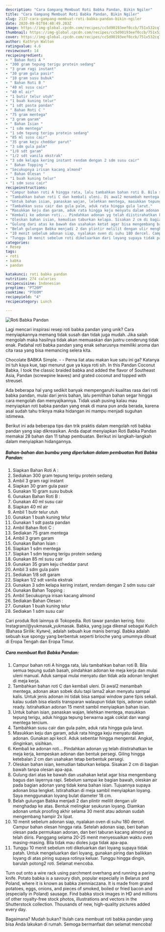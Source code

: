 ```yaml
---
description: "Cara Gampang Membuat Roti Babka Pandan, Bikin Ngiler"
title: "Cara Gampang Membuat Roti Babka Pandan, Bikin Ngiler"
slug: 2137-cara-gampang-membuat-roti-babka-pandan-bikin-ngiler
date: 2020-09-01T04:40:49.203Z
image: https://img-global.cpcdn.com/recipes/cc5d90193eef0ccb/751x532cq70/roti-babka-pandan-foto-resep-utama.jpg
thumbnail: https://img-global.cpcdn.com/recipes/cc5d90193eef0ccb/751x532cq70/roti-babka-pandan-foto-resep-utama.jpg
cover: https://img-global.cpcdn.com/recipes/cc5d90193eef0ccb/751x532cq70/roti-babka-pandan-foto-resep-utama.jpg
author: Kathryn Walton
ratingvalue: 4.6
reviewcount: 14
recipeingredient:
- " Bahan Roti A "
- "300 gram tepung terigu protein sedang"
- "3 gram ragi instant"
- "30 gram gula pasir"
- "10 gram susu bubuk"
- " Bahan Roti B "
- "40 ml susu cair"
- "40 ml air"
- "1 butir telur utuh"
- "1 buah kuning telur"
- "1 sdt pasta pandan"
- " Bahan Roti C "
- "75 gram mentega"
- "3 gram garam"
- " Bahan Isian "
- "1 sdm mentega"
- "1 sdm tepung terigu protein sedang"
- "85 ml susu cair"
- "35 gram keju cheddar parut"
- "3 sdm gula palm"
- "1/8 sdt garam"
- "1/2 sdt vanila ekstrak"
- "3 sdm kelapa kering instant rendam dengan 2 sdm susu cair"
- " Bahan Topping "
- "Secukupnya irisan kacang almond"
- " Bahan Olesan "
- "1 buah kuning telur"
- "1 sdm susu cair"
recipeinstructions:
- "Campur bahan roti A hingga rata, lalu tambahkan bahan roti B. Bila semua tepung sudah basah, pindahkan adonan ke meja kerja dan mulai uleni manual. Aduk sampai mulai menyatu dan tidak ada adonan lengket di meja kerja."
- "Tambahkan bahan roti C dan kembali uleni. Di awal2 menambah mentega, adonan akan sobek dulu tapi lama2 akan menyatu sampai kalis. Untuk jenis adonan ini tidak bisa sampai window pane tipis sekali. kalau sudah bisa elastis transparan walaupun tidak tipis, adonan sudah ready. Istirahatkan adonan 15 menit sambil menyiapkan bahan isian."
- "Untuk bahan isian, panaskan wajan, lelehkan mentega, masukkan tepung terigu, aduk hingga tepung berwarna agak coklat dan wangi mentega tercium."
- "Tambahkan susu cair dan gula palm, aduk rata hingga gula larut."
- "Masukkan keju dan garam, aduk rata hingga keju menyatu dalam adonan. Gunakan api kecil. Aduk sebentar hingga mengental. Angkat, dinginkan, sisihkan."
- "Kembali ke adonan roti... Pindahkan adonan yg telah diistirahatkan ke meja kerja, kempeskan adonan dan bentuk persegi. Giling hingga ketebalan 2 cm dan usahakan tetap berbentuk persegi."
- "Oleskan bahan isian, kemudian taburkan kelapa. Sisakan 2 cm di bagian bawah tanpa olesan apa-apa."
- "Gulung dari atas ke bawah dan usahakan ketat agar bisa mengembang bagus dan layernya rapi. Sebelum sampai ke bagian bawah, oleskan air pada bagian adonan yang tidak kena bahan isian. Tujuannya supaya adonan bisa lengket. Istirahatkan di meja sambil menyiapkan loyang. Saya menggunakan loyang bulat diameter 18 cm."
- "Belah gulungan Babka menjadi 2 dan plintir melilit dengan ulir menghadap ke atas. Bentuk melingkar seukuran loyang. Diamkan adonan untuk proofing akhir selama 30 menit atau adonan sudah mengembang hampir 2x lipat."
- "10 menit sebelum adonan siap, nyalakan oven di suhu 180 dercel. Campur bahan olesan hingga rata. Setelah adonan siap, beri bahan olesan pada permukaan adonan, dan beri taburan kacang almond yg telah diiris. Panggang selama 20-25 menit menyesuaikan waktu oven masing-masing. Bila tidak mau dioles juga tidak apa-apa."
- "Tunggu 10 menit sebelum roti dikeluarkan dari loyang supaya tidak patah. Untuk mengeluarkan dari loyang, gunakan piring dan balikkan loyang di atas piring supaya rotinya keluar. Tunggu hingga dingin, barulah potong2 roti. Selamat mencoba."
categories:
- Resep
tags:
- roti
- babka
- pandan

katakunci: roti babka pandan 
nutrition: 274 calories
recipecuisine: Indonesian
preptime: "PT26M"
cooktime: "PT60M"
recipeyield: "4"
recipecategory: Lunch

---
```



![Roti Babka Pandan](https://img-global.cpcdn.com/recipes/cc5d90193eef0ccb/751x532cq70/roti-babka-pandan-foto-resep-utama.jpg)

Lagi mencari inspirasi resep roti babka pandan yang unik? Cara menyiapkannya memang tidak susah dan tidak juga mudah. Jika salah mengolah maka hasilnya tidak akan memuaskan dan justru cenderung tidak enak. Padahal roti babka pandan yang enak seharusnya memiliki aroma dan cita rasa yang bisa memancing selera kita.

Chocolate BABKA Simple. - - Perna liat atau makan kue satu ini ga? Katanya ini tuh kaya kue, tapi menurut gue ya kaya roti sih. In this Pandan Coconut Babka, I took the classic braided babka and added the flavor of Southeast Asia, Pandan (screwpine leaves) and grated coconut and topped with streusel.

Ada beberapa hal yang sedikit banyak mempengaruhi kualitas rasa dari roti babka pandan, mulai dari jenis bahan, lalu pemilihan bahan segar hingga cara mengolah dan menyajikannya. Tidak usah pusing kalau mau menyiapkan roti babka pandan yang enak di mana pun anda berada, karena asal sudah tahu triknya maka hidangan ini mampu menjadi suguhan istimewa.


Berikut ini ada beberapa tips dan trik praktis dalam mengolah roti babka pandan yang siap dikreasikan. Anda dapat menyiapkan Roti Babka Pandan memakai 28 bahan dan 11 tahap pembuatan. Berikut ini langkah-langkah dalam menyiapkan hidangannya.

<!--inarticleads1-->

##### Bahan-bahan dan bumbu yang diperlukan dalam pembuatan Roti Babka Pandan:

1. Siapkan  Bahan Roti A :
1. Sediakan 300 gram tepung terigu protein sedang
1. Ambil 3 gram ragi instant
1. Siapkan 30 gram gula pasir
1. Gunakan 10 gram susu bubuk
1. Gunakan  Bahan Roti B :
1. Gunakan 40 ml susu cair
1. Siapkan 40 ml air
1. Ambil 1 butir telur utuh
1. Gunakan 1 buah kuning telur
1. Gunakan 1 sdt pasta pandan
1. Ambil  Bahan Roti C :
1. Sediakan 75 gram mentega
1. Ambil 3 gram garam
1. Gunakan  Bahan Isian :
1. Siapkan 1 sdm mentega
1. Siapkan 1 sdm tepung terigu protein sedang
1. Gunakan 85 ml susu cair
1. Gunakan 35 gram keju cheddar parut
1. Ambil 3 sdm gula palm
1. Sediakan 1/8 sdt garam
1. Siapkan 1/2 sdt vanila ekstrak
1. Gunakan 3 sdm kelapa kering instant, rendam dengan 2 sdm susu cair
1. Gunakan  Bahan Topping :
1. Ambil Secukupnya irisan kacang almond
1. Sediakan  Bahan Olesan :
1. Gunakan 1 buah kuning telur
1. Sediakan 1 sdm susu cair


Cari produk Roti lainnya di Tokopedia. Roti tawar pandan kering. foto: Instagram/@yukmasak_yukmasak. Babka, yang juga dikenal sebagai Kulich (Bahasa Sirilik: Кулич), adalah sebuah kue manis berragi. Babka adalah sebuah kue spongy yang berbentuk seperti brioche yang umumnya dibuat di Eropa Tengah dan Eropa Timur. 

<!--inarticleads2-->

##### Cara membuat Roti Babka Pandan:

1. Campur bahan roti A hingga rata, lalu tambahkan bahan roti B. Bila semua tepung sudah basah, pindahkan adonan ke meja kerja dan mulai uleni manual. Aduk sampai mulai menyatu dan tidak ada adonan lengket di meja kerja.
1. Tambahkan bahan roti C dan kembali uleni. Di awal2 menambah mentega, adonan akan sobek dulu tapi lama2 akan menyatu sampai kalis. Untuk jenis adonan ini tidak bisa sampai window pane tipis sekali. kalau sudah bisa elastis transparan walaupun tidak tipis, adonan sudah ready. Istirahatkan adonan 15 menit sambil menyiapkan bahan isian.
1. Untuk bahan isian, panaskan wajan, lelehkan mentega, masukkan tepung terigu, aduk hingga tepung berwarna agak coklat dan wangi mentega tercium.
1. Tambahkan susu cair dan gula palm, aduk rata hingga gula larut.
1. Masukkan keju dan garam, aduk rata hingga keju menyatu dalam adonan. Gunakan api kecil. Aduk sebentar hingga mengental. Angkat, dinginkan, sisihkan.
1. Kembali ke adonan roti... Pindahkan adonan yg telah diistirahatkan ke meja kerja, kempeskan adonan dan bentuk persegi. Giling hingga ketebalan 2 cm dan usahakan tetap berbentuk persegi.
1. Oleskan bahan isian, kemudian taburkan kelapa. Sisakan 2 cm di bagian bawah tanpa olesan apa-apa.
1. Gulung dari atas ke bawah dan usahakan ketat agar bisa mengembang bagus dan layernya rapi. Sebelum sampai ke bagian bawah, oleskan air pada bagian adonan yang tidak kena bahan isian. Tujuannya supaya adonan bisa lengket. Istirahatkan di meja sambil menyiapkan loyang. Saya menggunakan loyang bulat diameter 18 cm.
1. Belah gulungan Babka menjadi 2 dan plintir melilit dengan ulir menghadap ke atas. Bentuk melingkar seukuran loyang. Diamkan adonan untuk proofing akhir selama 30 menit atau adonan sudah mengembang hampir 2x lipat.
1. 10 menit sebelum adonan siap, nyalakan oven di suhu 180 dercel. Campur bahan olesan hingga rata. Setelah adonan siap, beri bahan olesan pada permukaan adonan, dan beri taburan kacang almond yg telah diiris. Panggang selama 20-25 menit menyesuaikan waktu oven masing-masing. Bila tidak mau dioles juga tidak apa-apa.
1. Tunggu 10 menit sebelum roti dikeluarkan dari loyang supaya tidak patah. Untuk mengeluarkan dari loyang, gunakan piring dan balikkan loyang di atas piring supaya rotinya keluar. Tunggu hingga dingin, barulah potong2 roti. Selamat mencoba.


Turn out onto a wire rack using parchment overhang and running a paring knife. Potato babka is a savoury dish, popular especially in Belarus and Poland, where it is known as babka ziemniaczana. It is made from grated potatoes, eggs, onions, and pieces of smoked, boiled or fried bacon and (especially in Poland) sausage. Find babka stock images in HD and millions of other royalty-free stock photos, illustrations and vectors in the Shutterstock collection. Thousands of new, high-quality pictures added every day. 

Bagaimana? Mudah bukan? Itulah cara membuat roti babka pandan yang bisa Anda lakukan di rumah. Semoga bermanfaat dan selamat mencoba!
